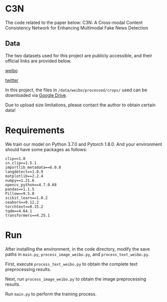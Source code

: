 # **C3N**

The code related to the paper below: C3N: A Cross-modal Content Consistency Network for Enhancing Multimodal Fake News Detection

## **Data**

The two datasets used for this project are publicly accessible, and their official links are provided below.

[weibo](https://forms.gle/Hqzcv8DCy15JbeZW6)

[twitter](http://www.multimediaeval.org/mediaeval2016/verifyingmultimediause/index.html)

In this project, the files in `/data/weibo/processed/crops/` used can be downloaded via [Google Drive](https://drive.google.com/file/d/1Yv_y-Q7uvu7VZwcAggua8xE8kdXubLpm/view?usp=sharing).

Due to upload size limitations, please contact the author to obtain certain data!

# Requirements

We train our model on Python 3.7.0 and Pytorch 1.8.0. And your environment should have some packages as follows:

```
clip==1.0
cn_clip==1.5.1
importlib_metadata==6.0.0
langdetect==1.0.9
matplotlib==2.2.4
numpy==1.21.6
opencv_python==4.7.0.68
pandas==1.1.5
Pillow==9.5.0
scikit_learn==1.0.2
seaborn==0.12.2
torchtext==0.15.2
tqdm==4.64.1
transformers==4.25.1
```

# Run

After installing the environment, in the code directory, modify the save paths in `main.py`, `process_image_weibo.py`, and `process_text_weibo.py`. 

First, execute `process_text_weibo.py` to obtain the complete text preprocessing results. 

Next, run `process_image_weibo.py` to obtain the image preprocessing results.

Run `main.py` to perform the training process.
